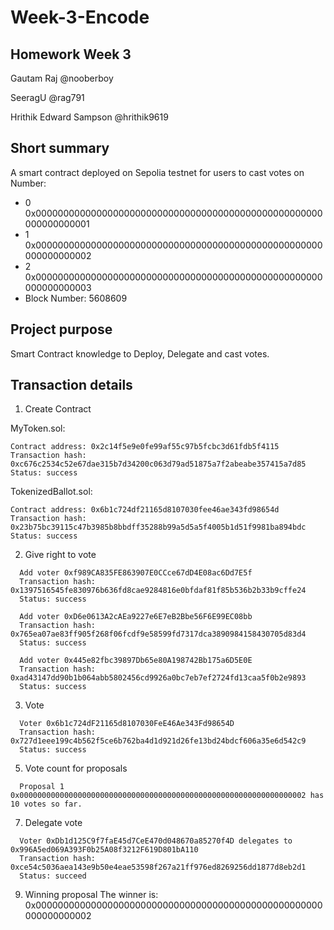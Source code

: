 # Week-3-Encode
## Homework Week 3

Gautam Raj @nooberboy 

SeeragU @rag791

Hrithik Edward Sampson @hrithik9619 

## Short summary
A smart contract deployed on Sepolia testnet for users to cast votes on Number: 
- 0 0x0000000000000000000000000000000000000000000000000000000000000001 
- 1 0x0000000000000000000000000000000000000000000000000000000000000002
- 2 0x0000000000000000000000000000000000000000000000000000000000000003
- Block Number: 5608609

## Project purpose
Smart Contract knowledge to Deploy, Delegate and cast votes.

## Transaction details
1. Create Contract

  MyToken.sol:
    
    Contract address: 0x2c14f5e9e0fe99af55c97b5fcbc3d61fdb5f4115
    Transaction hash: 0xc676c2534c52e67dae315b7d34200c063d79ad51875a7f2abeabe357415a7d85 
    Status: success
  
  TokenizedBallot.sol:
  
    Contract address: 0x6b1c724df21165d8107030fee46ae343fd98654d
    Transaction hash: 0x23b75bc39115c47b3985b8bbdff35288b99a5d5a5f4005b1d51f9981ba894bdc  
    Status: success

2. Give right to vote
  ``` 
    Add voter 0xf989CA835FE863907E0CCce67dD4E08ac6Dd7E5f
    Transaction hash: 0x1397516545fe830976b636fd8cae9284816e0bfdaf81f85b536b2b33b9cffe24
    Status: success
    
    Add voter 0xD6e0613A2cAEa9227e6E7eB2Bbe56F6E99EC08bb
    Transaction hash: 0x765ea07ae83ff905f268f06fcdf9e58599fd7317dca3890984158430705d83d4
    Status: success
    
    Add voter 0x445e82fbc39897Db65e80A198742Bb175a6D5E0E
    Transaction hash: 0xad43147dd90b1b064abb5802456cd9926a0bc7eb7ef2724fd13caa5f0b2e9893
    Status: success
  ```

3. Vote
  ```
    Voter 0x6b1c724dF21165d8107030FeE46Ae343Fd98654D
    Transaction hash: 0x727d1eee199c4b562f5ce6b762ba4d1d921d26fe13bd24bdcf606a35e6d542c9
    Status: success
  ```

5. Vote count for proposals
  ```
    Proposal 1 0x0000000000000000000000000000000000000000000000000000000000000002 has 10 votes so far.
  ```

7. Delegate vote
  ```
    Voter 0xDb1d125C9f7faE45d7CeE470d048670a85270f4D delegates to 0x996A5ed069A393F0b25A08f3212F619D801bA110
    Transaction hash: 0xce54c5036aea143e9b50e4eae53598f267a21ff976ed8269256dd1877d8eb2d1
    Status: succeed
  ```

9. Winning proposal
The winner is: 0x0000000000000000000000000000000000000000000000000000000000000002
